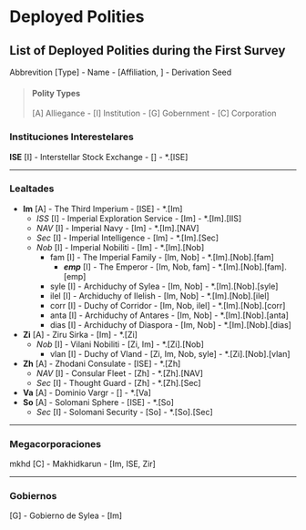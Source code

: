 # Deployed Polities

## List of Deployed Polities during the First Survey

Abbrevition [Type] - Name - [Affiliation, ] - Derivation Seed

> #### Polity Types
> [A] Alliegance - [I] Institution - [G] Gobernment - [C] Corporation

### Instituciones Interestelares

**ISE** [I] - Interstellar Stock Exchange - [] - *.[ISE]

***

### Lealtades

- **Im** [A] - The Third Imperium - [ISE] - *.[Im]
  - _ISS_ [I] - Imperial Exploration Service - [Im] - *.[Im].[IIS]
  - _NAV_ [I] - Imperial Navy - [Im] - *.[Im].[NAV]
  - _Sec_ [I] - Imperial Intelligence - [Im] - *.[Im].[Sec]
  - _Nob_ [I] - Imperial Nobiliti - [Im] - *.[Im].[Nob]
    - fam [I] - The Imperial Family - [Im, Nob] - *.[Im].[Nob].[fam]
      - _**emp**_ [I] - The Emperor - [Im, Nob, fam] - *.[Im].[Nob].[fam].[emp]
    - syle [I] - Archiduchy of Sylea - [Im, Nob] - *.[Im].[Nob].[syle]
    - ilel [I] - Archiduchy of Ilelish - [Im, Nob] - *.[Im].[Nob].[ilel]
    - corr [I] - Duchy of Corridor - [Im, Nob, ilel] - *.[Im].[Nob].[corr]
    - anta [I] - Archiduchy of Antares - [Im, Nob] - *.[Im].[Nob].[anta]
    - dias [I] - Archiduchy of Diaspora - [Im, Nob] - *.[Im].[Nob].[dias]
- **Zi** [A] - Ziru Sirka - [Im] - *.[Zi]
  - _Nob_ [I] - Vilani Nobiliti - [Zi, Im] - *.[Zi].[Nob]
    - vlan [I] - Duchy of Vland - [Zi, Im, Nob, syle] - *.[Zi].[Nob].[vlan]
- **Zh** [A] - Zhodani Consulate - [ISE] - *.[Zh]
  - _NAV_ [I] - Consular Fleet - [Zh] - *.[Zh].[NAV]
  - _Sec_ [I] - Thought Guard - [Zh] - *.[Zh].[Sec]
- **Va** [A] - Dominio Vargr - [] - *.[Va]
- **So** [A] - Solomani Sphere - [ISE] - *.[So]
  - _Sec_ [I] - Solomani Security - [So] - *.[So].[Sec]

***

### Megacorporaciones

mkhd [C] - Makhidkarun - [Im, ISE, Zir]

***

### Gobiernos

[G] - Gobierno de Sylea - [Im]